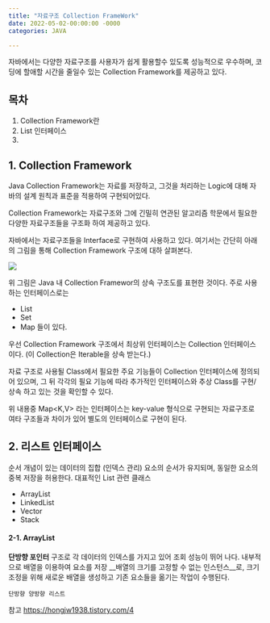 ```yaml
---
title: "자료구조 Collection FrameWork"
date: 2022-05-02-00:00:00 -0000
categories: JAVA

---
```


자바에서는 다양한 자료구조를 사용자가 쉽게 활용할수 있도록 성능적으로 우수하며, 코딩에 할애할 시간을 줄일수 있는 Collection Framework를 제공하고 있다. 

## 목차
1. Collection Framework란
2. List 인터페이스
3. 

## 1. Collection Framework
Java Collection Framework는 자료를 저장하고, 그것을 처리하는 Logic에 대해 자바의 설계 원칙과 표준을 적용하여 구현되어있다.

Collection Framework는 자료구조와 그에 긴밀히 연관된 알고리즘 학문에서 필요한 다양한 자료구조들을 구조화 하여 제공하고 있다. 

자바에서는 자료구조들을 Interface로 구현하여 사용하고 있다. 여기서는 간단히 아래의 그림을 통해 Collection Framework 구조에 대하 살펴본다. 

![](https://img1.daumcdn.net/thumb/R1280x0/?scode=mtistory2&fname=https%3A%2F%2Fblog.kakaocdn.net%2Fdn%2F0lUUP%2FbtqF0SBUrs0%2FcDfv05V7g9eYe08JzO9kX1%2Fimg.png)

위 그림은 Java 내 Collection Framewor의 상속 구조도를 표현한 것이다. 
주로 사용 하는 인터페이스로는 
- List
- Set
- Map
들이 있다.

우선 Collection Framework 구조에서 최상위 인터페이스는 Collection 인터페이스 이다. (이 Collection은 Iterable을 상속 받는다.)

자료 구조로 사용될 Class에서 필요한 주요 기능들이 Collection 인터페이스에 정의되어 있으며, 그 뒤 각각의 필요 기능에 따라 추가적인 인터페이스와 추상 Class를 구현/상속 하고 있는 것을 확인할 수 있다.

위 내용중 Map<K,V> 라는 인터페이스는 key-value 형식으로 구현되는 자료구조로 여타 구조들과 차이가 있어 별도의 인터페이스로 구현이 된다.


## 2. 리스트 인터페이스

순서 개념이 있는 데이터의 집합 (인덱스 관리)
요소의 순서가 유지되며, 동일한 요소의 중복 저장을 허용한다.
대표적인 List 관련 클래스
- ArrayList
- LinkedList
- Vector
- Stack

#### 2-1. ArrayList<E>
__단방향 포인터__ 구조로 각 데이터의 인덱스를 가지고 있어 조회 성능이 뛰어 나다.
내부적으로 배열을 이용하여 요소를 저장
__배열의 크기를 고정할 수 없는 인스턴스__로, 크기 조정을 위해 새로운 배열을 생성하고 기존 요소들을 옮기는 작업이 수행된다.

```
단방향 양방향 리스트

```


참고
https://hongjw1938.tistory.com/4
